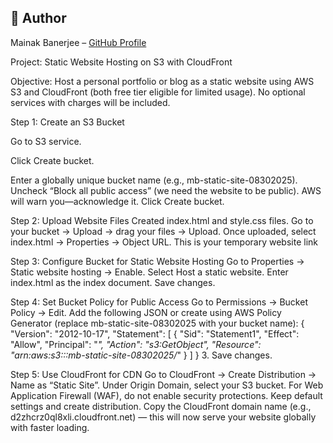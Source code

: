 ## 🔹 Author
Mainak Banerjee – [GitHub Profile](https://github.com/mainakhetc/aws-projects/)

Project: Static Website Hosting on S3 with CloudFront

Objective: Host a personal portfolio or blog as a static website using AWS S3 and CloudFront (both free tier eligible for limited usage). No optional services with charges will be included.

Step 1: Create an S3 Bucket

Go to S3 service.

Click Create bucket.

Enter a globally unique bucket name (e.g.,  mb-static-site-08302025).
Uncheck “Block all public access” (we need the website to be public). AWS will warn you—acknowledge it.
Click Create bucket.

Step 2: Upload Website Files
Created index.html and style.css files. 
Go to your bucket → Upload → drag your files → Upload.
Once uploaded, select index.html → Properties → Object URL. This is your temporary website link

Step 3: Configure Bucket for Static Website Hosting
Go to Properties → Static website hosting → Enable.
Select Host a static website.
Enter index.html as the index document.
Save changes.

Step 4: Set Bucket Policy for Public Access
Go to Permissions → Bucket Policy → Edit.
Add the following JSON or create using AWS Policy Generator (replace mb-static-site-08302025 with your bucket name):
{
    "Version": "2012-10-17",
    "Statement": [
        {
            "Sid": "Statement1",
            "Effect": "Allow",
            "Principal": "*",
            "Action": "s3:GetObject",
            "Resource": "arn:aws:s3:::mb-static-site-08302025/*"
        }
    ]
}
3. Save changes. 

Step 5: Use CloudFront for CDN
Go to CloudFront → Create Distribution → Name as “Static Site”.
Under Origin Domain, select your S3 bucket.
For Web Application Firewall (WAF), do not enable security protections.
Keep default settings and create distribution.
Copy the CloudFront domain name (e.g., d2zhcrz0ql8xli.cloudfront.net) — this will now serve your website globally with faster loading.


